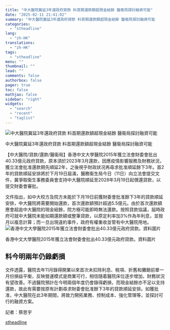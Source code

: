 ```yaml
---
title: "中大醫院冀延3年還政府貸款 料首期還款額超現金結餘 醫衞局探討融資可能"
date: "2025-02-11 21:41:02"
summary: "中大醫院冀延3年還政府貸款 料首期還款額超現金結餘 醫衞局探討融資可能       【中大醫..."
categories:
  - "stheadline"
lang:
  - "zh-HK"
translations:
  - "zh-HK"
tags:
  - "stheadline"
menu: ""
thumbnail: ""
lead: ""
comments: false
authorbox: false
pager: true
toc: false
mathjax: false
sidebar: "right"
widgets:
  - "search"
  - "recent"
  - "taglist"
---
```


![中大醫院冀延3年還政府貸款 料首期還款額超現金結餘 醫衞局探討融資可能](https://image.stheadline.com/f/680p0/0x0/100/none/c73e529031516239c76c30aec91bc114/stheadline/inewsmedia/20250211/_2025021121313524258.jpg)

中大醫院冀延3年還政府貸款 料首期還款額超現金結餘 醫衞局探討融資可能




【中大醫院/貸款/還款/醫衞局】香港中文大學醫院2015年獲立法會財委會批出40.33億元政府貸款，原本須於2023年3月還款，因應疫情影響服務及財務狀況，獲立法會批准還款期先順延2年，之後視乎財政狀况再尋求批准順延餘下3年。首2年的貸款順延安排將於下月19日屆滿，醫務衞生局今日（11日）向立法會提交文件，冀爭取衞生事務委員會支持中大醫院順延至2028年3月19日起償還貸款，以提交財委會審批。

文件指出，如中大校方及院方未能於下月19日前獲財委會批准餘下3年的貸款順延安排，中大醫院將需要開始還款，首次還款額預計超過5.5億元。由於首次還款額應會超逾中大醫院的現金結餘，院方極可能即時無法還款。按照貸款協議，屆時政府可就中大醫院未能如期還款額或整筆貸款，以原定利率加3%作為年利息，並按月以複息計算；而一旦出現違約事件，政府有權重收並管有中大醫院用地。
 ![香港中文大學醫院2015年獲立法會財委會批出40.33億元政府貸款。資料圖片](https://image.hkhl.hk/f/1024p0/0x0/100/none/a45b193faf35b35407ce72e1d80f1788/2025-02/DNSL0106CUHKMC007.jpg)


香港中文大學醫院2015年獲立法會財委會批出40.33億元政府貸款。資料圖片




**料今明兩年仍錄虧損**
-------------

文件透露，醫院去年11月錄得開業以來首次未扣除利息、稅項、折舊和攤銷前單一月份損益平衡，反映營運模式是商業可行，相信隨着醫院床位逐步增加，財務狀況有望改善。不過醫院預計在今明兩個年度仍會錄得虧損，而現金結餘亦不足以支持還款，故此有需要按原有計劃尋求財委會批准餘下3年的貸款順延安排。如獲批准，中大醫院在此3年期間，將致力開拓業務、控制成本、強化管理等，並探討可行的融資方案。

記者：蔡思宇

[stheadline](https://std.stheadline.com/realtime/article/2052204/即時-港聞-中大醫院冀延3年還政府貸款-料首期還款額超現金結餘-醫衞局探討融資可能)
